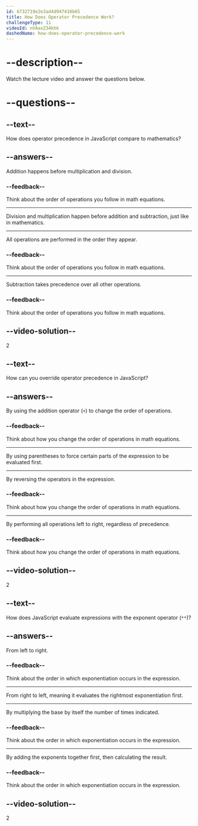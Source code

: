 ```yaml
---
id: 6732719e2e3ad4d947410b65
title: How Does Operator Precedence Work?
challengeType: 11
videoId: nVAaxZ34khk
dashedName: how-does-operator-precedence-work
---
```


# --description--

Watch the lecture video and answer the questions below.

# --questions--

## --text--

How does operator precedence in JavaScript compare to mathematics?

## --answers--

Addition happens before multiplication and division.

### --feedback--

Think about the order of operations you follow in math equations.

---

Division and multiplication happen before addition and subtraction, just like in mathematics.

---

All operations are performed in the order they appear.

### --feedback--

Think about the order of operations you follow in math equations.

---

Subtraction takes precedence over all other operations.

### --feedback--

Think about the order of operations you follow in math equations.

## --video-solution--

2

## --text--

How can you override operator precedence in JavaScript?

## --answers--

By using the addition operator (`+`) to change the order of operations.

### --feedback--

Think about how you change the order of operations in math equations.

---

By using parentheses to force certain parts of the expression to be evaluated first.

---

By reversing the operators in the expression.

### --feedback--

Think about how you change the order of operations in math equations.

---

By performing all operations left to right, regardless of precedence.

### --feedback--

Think about how you change the order of operations in math equations.

## --video-solution--

2

## --text--

How does JavaScript evaluate expressions with the exponent operator (`**`)?

## --answers--

From left to right.

### --feedback--

Think about the order in which exponentiation occurs in the expression.

---

From right to left, meaning it evaluates the rightmost exponentiation first.

---

By multiplying the base by itself the number of times indicated.

### --feedback--

Think about the order in which exponentiation occurs in the expression.

---

By adding the exponents together first, then calculating the result.

### --feedback--

Think about the order in which exponentiation occurs in the expression.

## --video-solution--

2
